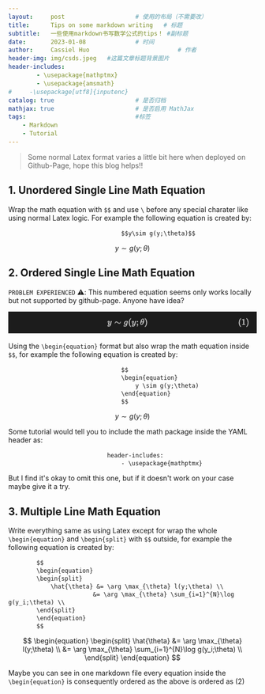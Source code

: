 ```yaml
---
layout:     post   				    # 使用的布局（不需要改）
title:      Tips on some markdown writing  	# 标题 
subtitle:   一些使用markdown书写数学公式的tips！ #副标题
date:       2023-01-08 				# 时间
author:     Cassiel Huo  						# 作者
header-img: img/csds.jpeg 	#这篇文章标题背景图片
header-includes:
        - \usepackage{mathptmx}
        - \usepackage{amsmath}
#     -\usepackage[utf8]{inputenc}
catalog: true 						# 是否归档
mathjax: true                       # 是否启用 MathJax
tags:								#标签
    - Markdown
    - Tutorial
---
```


> Some normal Latex format varies a little bit here when deployed on Github-Page, hope this blog helps!!

## 1. Unordered Single Line Math Equation   
Wrap the math equation with `$$` and use `\` before any special charater like using normal Latex logic. For example the following equation is created by: 

                                    $$y\sim g(y;\theta)$$  

$$y \sim g(y;\theta)$$


## 2. Ordered Single Line Math Equation

`PROBLEM EXPERIENCED` ⚠️: This numbered equation seems only works locally but not supported by github-page. Anyone have idea?

<p align="center">
    <img src="/media/ordered_equation.png" width="">
</p>


Using the `\begin{equation}` format but also wrap the math equation inside `$$`, for example the following equation is created by:

                                    $$
                                    \begin{equation}
                                        y \sim g(y;\theta)
                                    \end{equation}
                                    $$

$$
\begin{equation}
    y \sim g(y;\theta)
\end{equation}
$$

Some tutorial would tell you to include the math package inside the YAML header as: 

                                header-includes:
                                    - \usepackage{mathptmx}

But I find it's okay to omit this one, but if it doesn't work on your case maybe give it a try.

## 3. Multiple Line Math Equation
Write everything same as using Latex except for wrap the whole `\begin{equation}` and `\begin{split}` with `$$` outside, for example the following equation is created by:

            $$
            \begin{equation}
            \begin{split}
                \hat{\theta} &= \arg \max_{\theta} l(y;\theta) \\ 
                            &= \arg \max_{\theta} \sum_{i=1}^{N}\log g(y_i;\theta) \\
            \end{split}
            \end{equation}
            $$

$$
\begin{equation}
\begin{split}
    \hat{\theta} &= \arg \max_{\theta} l(y;\theta) \\ 
                &= \arg \max_{\theta} \sum_{i=1}^{N}\log g(y_i;\theta) \\
\end{split}
\end{equation}
$$

Maybe you can see in one markdown file every equation inside the `\begin{equation}` is consequently ordered as the above is ordered as (2)




